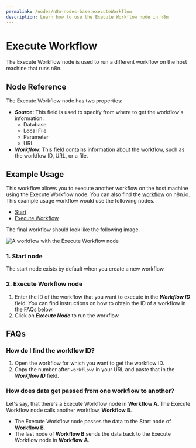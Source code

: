 ```yaml
---
permalink: /nodes/n8n-nodes-base.executeWorkflow
description: Learn how to use the Execute Workflow node in n8n
---
```


# Execute Workflow

The Execute Workflow node is used to run a different workflow on the host machine that runs n8n.

## Node Reference

The Execute Workflow node has two properties:
- ***Source***: This field is used to specify from where to get the workflow's information.
	- Database
	- Local File
	- Parameter
	- URL
- ***Workflow***: This field contains information about the workflow, such as the workflow ID, URL, or a file.


## Example Usage

This workflow allows you to execute another workflow on the host machine using the Execute Workflow node. You can also find the [workflow](https://n8n.io/workflows/588) on n8n.io. This example usage workflow would use the following nodes.
- [Start](../../core-nodes/Start/README.md)
- [Execute Workflow]()

The final workflow should look like the following image.

![A workflow with the Execute Workflow node](REDACTED)

### 1. Start node

The start node exists by default when you create a new workflow.

### 2. Execute Workflow node

1. Enter the ID of the workflow that you want to execute in the ***Workflow ID*** field. You can find instructions on how to obtain the ID of a workflow in the FAQs below.
2. Click on ***Execute Node*** to run the workflow.


## FAQs

### How do I find the workflow ID?

1. Open the workflow for which you want to get the workflow ID.
2. Copy the number after `workflow/` in your URL and paste that in the ***Workflow ID*** field.


### How does data get passed from one workflow to another?

Let's say, that there's a Execute Workflow node in **Workflow A**. The Execute Workflow node calls another workflow, **Workflow B**.
- The Execute Workflow node passes the data to the Start node of **Workflow B**.
- The last node of **Workflow B** sends the data back to the Execute Workflow node in **Workflow A**.
